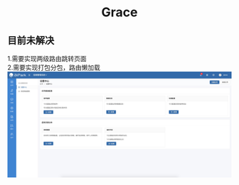 <h1 align="center">Grace</h1>

## 目前未解决

1.需要实现两级路由跳转页面<br/>
2.需要实现打包分包，路由懒加载
<img src='src/assets/ys.png' style='max-width: 100%'/>
